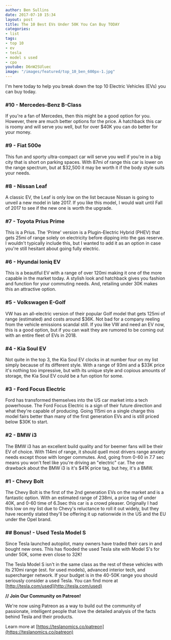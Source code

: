 ```yaml
---
author: Ben Sullins
date: 2017-07-10 15:34
layout: post
title: The 10 Best EVs Under 50K You Can Buy TODAY
categories:
- list
tags:
- top 10
- ev
- tesla
- model s used
- cpo
youtube: D6nW2SUluec
image: "/images/featured/top_10_ben_600px-1.jpg"
---
```



I'm here today to help you break down the top 10 Electric Vehicles (EVs) you can buy today.

### #10 - Mercedes-Benz B-Class

If you're a fan of Mercedes, then this might be a good option for you. However, there are much better options for the price. A hatchback this car is roomy and will serve you well, but for over $40K you can do better for your money.

### #9 - Fiat 500e

This fun and sporty ultra-compact car will serve you well if you're in a big city that is short on parking spaces. With 87mi of range this car is lower on the range spectrum, but at $32,500 it may be worth it if the body style suits your needs.

### #8 - Nissan Leaf

A classic EV, the Leaf is only low on the list because Nissan is going to unveil a new model in late 2017. If you like this model, I would wait until Fall of 2017 to see if the new one is worth the upgrade.

### #7 - Toyota Prius Prime

This is a Prius. The 'Prime' version is a Plugin-Electric Hybrid (PHEV) that gets 25mi of range solely on electricity before dipping into the gas reserve. I wouldn't typically include this, but I wanted to add it as an option in case you're still hesitant about going fully electric.

### #6 - Hyundai Ioniq EV

This is a beautiful EV with a range of over 120mi making it one of the more capable in the market today. A stylish look and hatchback gives you fashion and function for your commuting needs. And, retailing under 30K makes this an attractive option.

### #5 - Volkswagen E-Golf

VW has an all-electric version of their popular Golf model that gets 125mi of range (estimated) and costs around $36K. Not bad for a company reeling from the vehicle emissions scandal still. If you like VW and need an EV now, this is a good option, but if you can wait they are rumored to be coming out with an entire fleet of EVs in 2018.

### #4 - Kia Soul EV

Not quite in the top 3, the Kia Soul EV clocks in at number four on my list simply because of its different style. With a range of 93mi and a $33K price it's nothing too impressive, but with its unique style and copious amounts of storage, the Kia Soul EV could be a fun option for some.

### #3 - Ford Focus Electric

Ford has transformed themselves into the US car market into a tech powerhouse. The Ford Focus Electric is a sign of their future direction and what they're capable of producing. Going 115mi on a single charge this model fairs better than many of the first generation EVs and is still priced below $30K to start.

### #2 - BMW i3

The BMW i3 has an excellent build quality and for beemer fans will be their EV of choice. With 114mi of range, it should quell most drivers range anxiety needs except those with longer commutes. And, going from 0-60 in 7.7 sec means you won't feel like you're driving an "electric" car. The one drawback about the BMW i3 is it's $41K price tag, but hey, it's a BMW.

### #1 - Chevy Bolt

The Chevy Bolt is the first of the 2nd generation EVs on the market and is a fantastic option. With an estimated range of 238mi, a price tag of under 40K, and 0-60 time of 6.3sec this car is a crowd pleaser. Originally I had this low on my list due to Chevy's reluctance to roll it out widely, but they have recently stated they'll be offering it up nationwide in the US and the EU under the Opel brand.

### ## Bonus! - Used Tesla Model S

Since Tesla launched autopilot, many owners have traded their cars in and bought new ones. This has flooded the used Tesla site with Model S's for under 50K, some even close to 32K!

The Tesla Model S isn't in the same class as the rest of these vehicles with its 210mi range (est. for used models), advanced interior tech, and supercharger network. If your budget is in the 40-50K range you should seriously consider a used Tesla. You can find more at [http://tesla.com/used](http://tesla.com/used)

**// Join Our Community on Patreon!**

We're now using Patreon as a way to build out the community of passionate, intelligent people that love the detailed analysis of the facts behind Tesla and their products.

Learn more at [https://teslanomics.co/patreon](https://teslanomics.co/patreon)

